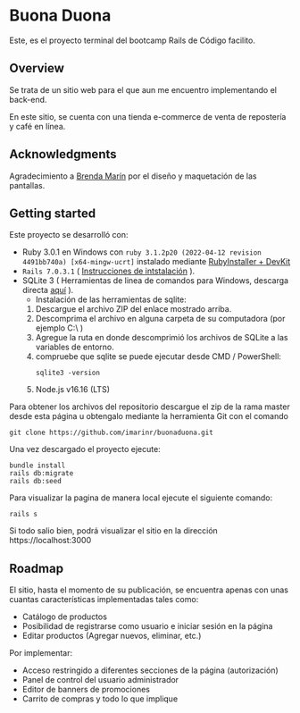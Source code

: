 # Buona Duona

Este, es el proyecto terminal del bootcamp Rails de Código facilito.

## Overview
Se trata de un sitio web para el que aun me encuentro implementando el back-end.

En este sitio, se cuenta con una tienda e-commerce de venta de repostería y café en línea.

## Acknowledgments

Agradecimiento a [Brenda Marín](https://github.com/BrendaMarinR) por el diseño y maquetación de las pantallas.

## Getting started

Este proyecto se desarrolló con:
*  Ruby 3.0.1 en Windows con `ruby 3.1.2p20 (2022-04-12 revision 4491bb740a) [x64-mingw-ucrt]` instalado mediante [RubyInstaller + DevKit](https://rubyinstaller.org/downloads/)
* `Rails 7.0.3.1` ( [Instrucciones de intstalación](https://medium.com/@declancronje/installing-and-troubleshooting-ruby-on-rails-sqlite3-windows-10-fix-87c8886d03b) ).
* SQLite 3 ( Herramientas de linea de comandos para Windows, descarga directa [aquí](https://sqlite.org/2022/sqlite-tools-win32-x86-3390200.zip) ).
  * Instalación de las herramientas de sqlite:
  1. Descargue el archivo ZIP del enlace mostrado arriba.
  2. Descomprima el archivo en alguna carpeta de su computadora (por ejemplo C:\ )
  3. Agregue la ruta en donde descomprimió los archivos de SQLite a las variables de entorno.
  4. compruebe que sqlite se puede ejecutar desde CMD / PowerShell:
        ```
        sqlite3 -version
        ```
  5. Node.js v16.16 (LTS)

Para obtener los archivos del repositorio descargue el zip de la rama master desde esta página u obtengalo mediante la herramienta Git con el comando 
```
git clone https://github.com/imarinr/buonaduona.git
```

Una vez descargado el proyecto ejecute:
```
bundle install
rails db:migrate
rails db:seed
```

Para visualizar la pagina de manera local ejecute el siguiente comando:
```
rails s
```

Si todo salio bien, podrá visualizar el sitio en la dirección https://localhost:3000

## Roadmap

El sitio, hasta el momento de su publicación, se encuentra apenas con unas cuantas características implementadas tales como:
* Catálogo de productos
* Posibilidad de registrarse como usuario e iniciar sesión en la página
* Editar productos (Agregar nuevos, eliminar, etc.)

Por implementar:
* Acceso restringido a diferentes secciones de la página (autorización)
* Panel de control del usuario administrador
* Editor de banners de promociones
* Carrito de compras y todo lo que implique
